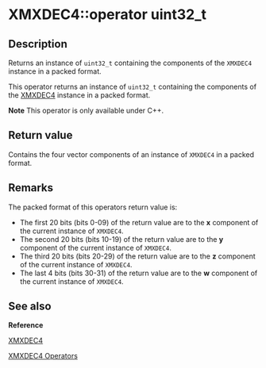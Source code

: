 # XMXDEC4::operator uint32_t

## Description

Returns an instance of `uint32_t` containing the components of the `XMXDEC4` instance in a packed format.

This operator returns an instance of `uint32_t` containing the components of the [XMXDEC4](https://msdn.microsoft.com/5b46e0fb-e4a5-49c4-8084-0c631d43d4f7) instance in a packed format.

**Note** This operator is only available under C++.

## Return value

Contains the four vector components of an instance of `XMXDEC4` in a packed
format.

## Remarks

The packed format of this operators return value is:

* The first 20 bits (bits 0-09) of the return value are to the **x** component of the current instance of `XMXDEC4`.
* The second 20 bits (bits 10-19) of the return value are to the **y** component of the current instance of `XMXDEC4`.
* The third 20 bits (bits 20-29) of the return value are to the **z** component of the current instance of `XMXDEC4`.
* The last 4 bits (bits 30-31) of the return value are to the **w** component of the current instance of `XMXDEC4`.

## See also

**Reference**

[XMXDEC4](https://learn.microsoft.com/windows/desktop/api/directxpackedvector/ns-directxpackedvector-xmxdec4)

[XMXDEC4 Operators](https://learn.microsoft.com/windows/desktop/dxmath/ovw-xmxdec4-operators)